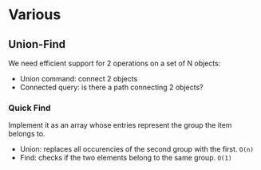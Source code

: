 # Various
## Union-Find
We need efficient support for 2 operations on a set of N objects:
- Union command: connect 2 objects
- Connected query: is there a path connecting 2 objects?

### Quick Find
Implement it as an array whose entries represent the group the item belongs to.

- Union: replaces all occurencies of the second group with the first. `O(n)`
- Find: checks if the two elements belong to the same group. `O(1)`